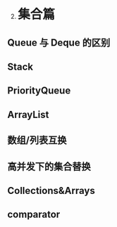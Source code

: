2. # **集合篇**
## **Queue 与 Deque 的区别**
## **Stack**
## **PriorityQueue**
## **ArrayList**
## **数组/列表互换**
## **高并发下的集合替换**
## **Collections&Arrays**
## **comparator**
